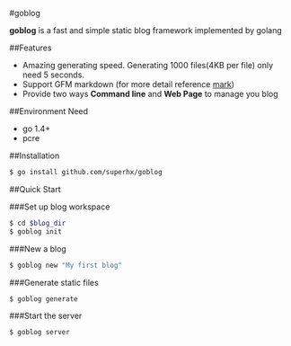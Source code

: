 #goblog

**goblog** is a fast and simple static blog framework implemented by golang

##Features

- Amazing generating speed. Generating 1000 files(4KB per file) only need 5 seconds.
- Support GFM markdown (for more detail reference [mark](https://github.com/superhx/mark))
- Provide two ways **Command line** and **Web Page** to manage you blog


##Environment Need
- go 1.4+
- pcre

##Installation

``` bash
$ go install github.com/superhx/goblog
```

##Quick Start

###Set up blog workspace
``` bash
$ cd $blog_dir
$ goblog init
```

###New a blog
``` bash
$ goblog new "My first blog"
```

###Generate static files
``` bash
$ goblog generate
```

###Start the server
```bash
$ goblog server
```
